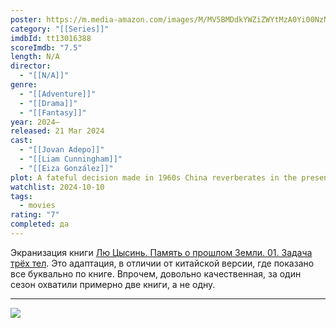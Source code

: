 ```yaml
---
poster: https://m.media-amazon.com/images/M/MV5BMDdkYWZiZWYtMzA0Yi00NzNlLThkODktY2Q3N2NjN2ExZmMwXkEyXkFqcGc@._V1_SX300.jpg
category: "[[Series]]"
imdbId: tt13016388
scoreImdb: "7.5"
length: N/A
director:
  - "[[N/A]]"
genre:
  - "[[Adventure]]"
  - "[[Drama]]"
  - "[[Fantasy]]"
year: 2024–
released: 21 Mar 2024
cast:
  - "[[Jovan Adepo]]"
  - "[[Liam Cunningham]]"
  - "[[Eiza González]]"
plot: A fateful decision made in 1960s China reverberates in the present, where a group of scientists partner with a detective to confront an existential planetary threat.
watchlist: 2024-10-10
tags:
  - movies
rating: "7"
completed: да
---
```

Экранизация книги [Лю Цысинь. Память о прошлом Земли. 01. Задача трёх тел](Книги/Художественные/Лю%20Цысинь.%20Память%20о%20прошлом%20Земли.%2001.%20Задача%20трёх%20тел.md). Это адаптация, в отличии от китайской версии, где показано все буквально по книге. Впрочем, довольно качественная, за один сезон охватили примерно две книги, а не одну.

---
![](https://m.media-amazon.com/images/M/MV5BMDdkYWZiZWYtMzA0Yi00NzNlLThkODktY2Q3N2NjN2ExZmMwXkEyXkFqcGc@._V1_SX300.jpg)
